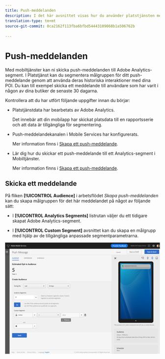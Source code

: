 ```yaml
---
title: Push-meddelanden
description: I det här avsnittet visas hur du använder platstjänsten med push-meddelanden.
translation-type: tm+mt
source-git-commit: 0ca2162f113fba6bfbd54443109068b1a506762b

---
```



# Push-meddelanden

Med mobiltjänster kan ni skicka push-meddelanden till Adobe Analytics-segment. I Platstjänst kan du segmentera målgruppen för ditt push-meddelande genom att använda deras historiska interaktioner med dina POI. Du kan till exempel skicka ett meddelande till användare som har varit i någon av dina butiker de senaste 30 dagarna.

Kontrollera att du har utfört följande uppgifter innan du börjar:

* Platstjänstdata har bearbetats av Adobe Analytics.

   Det innebär att din mobilapp har skickat platsdata till en rapportsserie och att data är tillgängliga för segmentering.

* Push-meddelandekanalen i Mobile Services har konfigurerats.

   Mer information finns i [Skapa ett push-meddelande](https://docs.adobe.com/content/help/en/mobile-services/using/manage-app-settings-ug/configuring-app/prerequisites-push-messaging.html).

* Lär dig hur du skickar ett push-meddelande till ett Analytics-segment i Mobiltjänster.

   Mer information finns i [Skapa ett push-meddelande](https://docs.adobe.com/content/help/en/mobile-services/using/messaging-ug/push-messages/t-create-push-message.html).

## Skicka ett meddelande

På fliken **[!UICONTROL Audience]** i arbetsflödet *Skapa push-meddelanden* kan du skapa målgruppen för det här meddelandet på något av följande sätt:

* I **[!UICONTROL Analytics Segments]** listrutan väljer du ett tidigare skapat Adobe Analytics-segment.

* I **[!UICONTROL Custom Segment]** avsnittet kan du skapa en målgrupp med hjälp av de tillgängliga anpassade segmentparametrarna.

![konfigurera ett push-meddelande](/help/assets/push-set-up.png)
